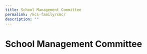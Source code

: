 ```yaml
---
title: School Management Committee
permalink: /kcs-family/smc/
description: ""
---
```


School Management Committee
===========================